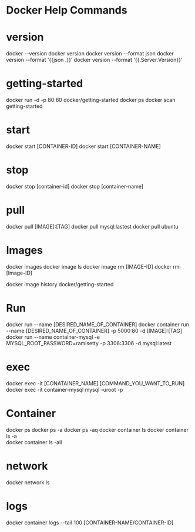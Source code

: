 # Docker Help Commands
# version
docker --version
docker version
docker version --format json
docker version --format '{{json .}}'
docker version --format '{{.Server.Version}}'

# getting-started
docker run -d -p 80:80 docker/getting-started
docker ps
docker scan getting-started

# start
docker start [CONTAINER-ID]
docker start [CONTAINER-NAME]

# stop
docker stop [container-id]
docker stop [container-name]

# pull
docker pull [IMAGE]:[TAG]
docker pull mysql:lastest
docker pull ubuntu

# Images 
docker images
docker image ls 
docker image rm [IMAGE-ID]
docker rmi [Image-ID]

docker image history docker/getting-started

# Run
docker run --name [DESIRED_NAME_OF_CONTAINER] 
docker container run --name [DESIRED_NAME_OF_CONTAINER] -p 5000:80 -d [IMAGE]:[TAG]
docker run --name  container-mysql -e MYSQL_ROOT_PASSWORD=ramisetty -p 3306:3306 -d mysql:latest

# exec
docker exec -it [CONATAINER_NAME] [COMMAND_YOU_WANT_TO_RUN] 
docker exec -it container-mysql mysql -uroot -p

# Container
docker ps 
docker ps -a
docker ps -aq
docker container ls 
docker container ls -a  
docker container ls -all

# network
docker network ls 

# logs
docker container logs --tail 100 [CONTAINER-NAME/CONTAINER-ID]

